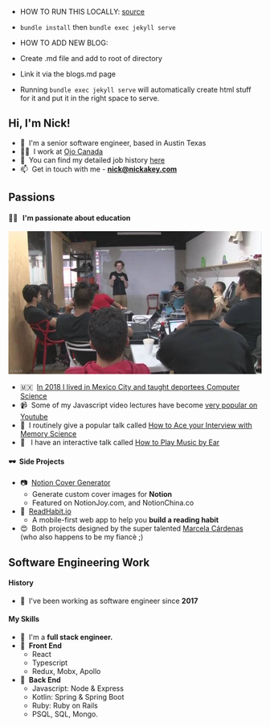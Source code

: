 * HOW TO RUN THIS LOCALLY: [source](https://docs.github.com/en/pages/setting-up-a-github-pages-site-with-jekyll/testing-your-github-pages-site-locally-with-jekyll)
* `bundle install` then `bundle exec jekyll serve`

* HOW TO ADD NEW BLOG:
* Create .md file and add to root of directory
* Link it via the blogs.md page
* Running `bundle exec jekyll serve` will automatically create html stuff for it and put it in the right space to serve. 




## Hi, I'm Nick!

- 👋&nbsp;&nbsp;I'm a senior software engineer, based in Austin Texas 
- 👨‍💻&nbsp;&nbsp;I work at [Ojo Canada](https://www.ojohome.ca/)
- 📖&nbsp;&nbsp;You can find my detailed job history [here](https://www.linkedin.com/in/nickakeygrowth/)
- 📫&nbsp;&nbsp;Get in touch with me - **nick@nickakey.com**

## Passions

#### 👨‍🏫 &nbsp;&nbsp;I'm passionate about **education**

![](/holacode.jpg)


- 🇲🇽&nbsp;&nbsp;[In 2018 I lived in Mexico City and taught deportees Computer Science ](https://www3.nhk.or.jp/nhkworld/en/news/backstories/243/)
- 📹&nbsp;&nbsp;Some of my Javascript video lectures have become [very popular on Youtube](https://www.youtube.com/watch?v=zd2STahSBaA)
- 📣&nbsp;&nbsp;I routinely give a popular talk called [How to Ace your Interview with Memory Science](https://www.youtube.com/watch?v=DmyEb0S1gUw)
- 🎹&nbsp;&nbsp; I have an interactive talk called [How to Play Music by Ear](https://www.youtube.com/watch?v=jODeoMsJ_Rs)



#### 🕶&nbsp;&nbsp;Side Projects

- 📷&nbsp;&nbsp;[Notion Cover Generator](https://www.notioncovergenerator.com/)
  - Generate custom cover images for **Notion**
  - Featured on NotionJoy.com, and NotionChina.co
- 📕&nbsp;&nbsp;[ReadHabit.io](https://readhabit.io/)
  - A mobile-first web app to help you **build a reading habit**
- 😍&nbsp;&nbsp;Both projects designed by the super talented [Marcela Cárdenas](https://www.linkedin.com/in/marcelacardenasc/) (who also happens to be my fiancè ;)



## Software Engineering Work

#### History

* 📅&nbsp;&nbsp;I've been working as software engineer since **2017**

#### My Skills

* 🥞&nbsp;&nbsp;I'm a **full stack engineer.** 
* 🎨&nbsp;&nbsp;**Front End**
  * React
  * Typescript
  * Redux, Mobx, Apollo
* 🦾&nbsp;&nbsp;**Back End**
  * Javascript: Node & Express 
  * Kotlin: Spring & Spring Boot
  * Ruby: Ruby on Rails
  * PSQL, SQL, Mongo. 


